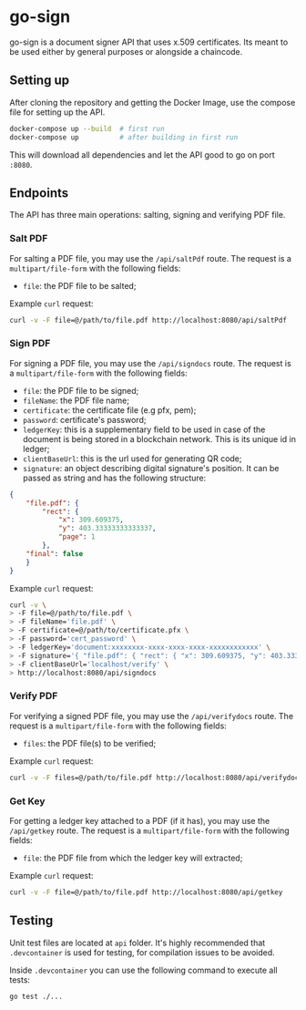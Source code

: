 # go-sign

go-sign is a document signer API that uses x.509 certificates. Its meant to be used either by general purposes or alongside a chaincode.

## Setting up

After cloning the repository and getting the Docker Image, use the compose file for setting up the API.

```bash
docker-compose up --build  # first run
docker-compose up          # after building in first run
```

This will download all dependencies and let the API good to go on port `:8080`.

## Endpoints

The API has three main operations: salting, signing and verifying PDF file.

### Salt PDF

For salting a PDF file, you may use the `/api/saltPdf` route. The request is  a `multipart/file-form` with the following fields:

- `file`: the PDF file to be salted;

Example `curl` request:

```bash
curl -v -F file=@/path/to/file.pdf http://localhost:8080/api/saltPdf
```

### Sign PDF

For signing a PDF file, you may use the `/api/signdocs` route. The request is  a `multipart/file-form` with the following fields:

- `file`: the PDF file to be signed;
- `fileName`: the PDF file name;
- `certificate`: the certificate file (e.g pfx, pem);
- `password`: certificate's password;
- `ledgerKey`: this is a supplementary field to be used in case of the document is being stored in a blockchain network. This is its unique id in ledger;
- `clientBaseUrl`: this is the url used for generating QR code;
- `signature`: an object describing digital signature's position. It can be passed as string and has the following structure:

```json
{ 
    "file.pdf": { 
        "rect": { 
            "x": 309.609375, 
            "y": 403.33333333333337, 
            "page": 1 
        }, 
    "final": false 
    } 
}
```

Example `curl` request:

```bash
curl -v \
> -F file=@/path/to/file.pdf \
> -F fileName='file.pdf' \
> -F certificate=@/path/to/certificate.pfx \
> -F password='cert_password' \
> -F ledgerKey='document:xxxxxxxx-xxxx-xxxx-xxxx-xxxxxxxxxxxx' \
> -F signature='{ "file.pdf": { "rect": { "x": 309.609375, "y": 403.33333333333337, "page": 1 }, "final": false } }' \
> -F clientBaseUrl='localhost/verify' \
> http://localhost:8080/api/signdocs

```

### Verify PDF

For verifying a signed PDF file, you may use the `/api/verifydocs` route. The request is  a `multipart/file-form` with the following fields:

- `files`: the PDF file(s) to be verified;

Example `curl` request:

```bash
curl -v -F files=@/path/to/file.pdf http://localhost:8080/api/verifydocs
```

### Get Key

For getting a ledger key attached to a PDF (if it has), you may use the `/api/getkey` route. The request is  a `multipart/file-form` with the following fields:

- `file`: the PDF file from which the ledger key will extracted;

Example `curl` request:

```bash
curl -v -F file=@/path/to/file.pdf http://localhost:8080/api/getkey
```

## Testing

Unit test files are located at `api` folder. It's highly recommended that `.devcontainer` is used for testing, for compilation issues to be avoided.

Inside `.devcontainer` you can use the following command to execute all tests:

```bash
go test ./...
```
